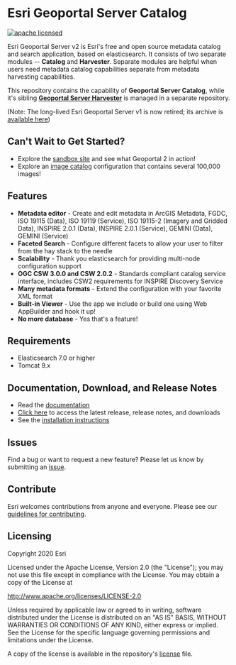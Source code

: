 # Esri Geoportal Server Catalog

[![apache licensed](https://img.shields.io/badge/license-Apache%202.0-orange.svg?style=flat-square)](https://raw.githubusercontent.com/Esri/geoportal-server-catalog/master/LICENSE.txt)

Esri Geoportal Server v2 is Esri's free and open source metadata catalog and search application, based on elasticsearch. It consists of two separate modules -- **Catalog** and **Harvester**. Separate modules are helpful when users need metadata catalog capabilities separate from metadata harvesting capabilities.

This repository contains the capability of **Geoportal Server Catalog**, while it's sibling **[Geoportal Server Harvester](https://github.com/ArcGIS/geoportal-server-harvester)** is managed in a separate repository.

(Note: The long-lived Esri Geoportal Server v1 is now retired; its archive is [available here](https://github.com/Esri/geoportal-server))

## Can't Wait to Get Started?
- Explore the [sandbox site](https://gpt.geocloud.com/geoportal2) and see what Geoportal 2 in action!
- Explore an [image catalog](https://geoss.esri.com/imagecatalog) configuration that contains several 100,000 images!

## Features
- **Metadata editor** - Create and edit metadata in ArcGIS Metadata, FGDC, ISO 19115 (Data), ISO 19119 (Service), ISO 19115-2 (Imagery and Gridded Data), INSPIRE 2.0.1 (Data), INSPIRE 2.0.1 (Service), GEMINI (Data), GEMINI (Service)
- **Faceted Search** - Configure different facets to allow your user to filter from the hay stack to the needle
- **Scalability** - Thank you elasticsearch for providing multi-node configuration support
- **OGC CSW 3.0.0 and CSW 2.0.2** - Standards compliant catalog service interface, includes CSW2 requirements for INSPIRE Discovery Service
- **Many metadata formats** - Extend the configuration with your favorite XML format
- **Built-in Viewer** - Use the app we include or build one using Web AppBuilder and hook it up!
- **No more database** - Yes that's a feature!

## Requirements
- Elasticsearch 7.0 or higher
- Tomcat 9.x

## Documentation, Download, and Release Notes
- Read the [documentation](https://github.com/Esri/geoportal-server-catalog/wiki)
- [Click here](https://github.com/Esri/geoportal-server-catalog/releases) to access the latest release, release notes, and downloads
- See the [installation instructions](https://github.com/Esri/geoportal-server-catalog/wiki/Installation)

## Issues
Find a bug or want to request a new feature?  Please let us know by submitting an [issue](https://github.com/ArcGIS/geoportal-server-catalog/issues).

## Contribute
Esri welcomes contributions from anyone and everyone. Please see our [guidelines for contributing](https://github.com/esri/contributing).

## Licensing
Copyright 2020 Esri

Licensed under the Apache License, Version 2.0 (the "License");
you may not use this file except in compliance with the License.
You may obtain a copy of the License at

   http://www.apache.org/licenses/LICENSE-2.0

Unless required by applicable law or agreed to in writing, software
distributed under the License is distributed on an "AS IS" BASIS,
WITHOUT WARRANTIES OR CONDITIONS OF ANY KIND, either express or implied.
See the License for the specific language governing permissions and
limitations under the License.

A copy of the license is available in the repository's [license](https://github.com/ArcGIS/geoportal-server-catalog/blob/master/LICENSE.txt) file.
